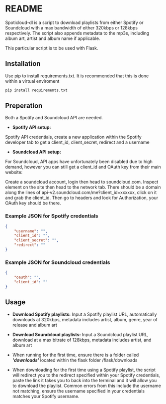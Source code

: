 # README

Spoticloud-dl is a script to download playlists from either Spotify or Soundcloud with a max bandwidth of either 320kbps or 128kbps respectively. The script also appends metadata to the mp3s, including album art, artist and album name if applicable. 

This particular script is to be used with Flask.

## Installation

Use pip to install requirements.txt. It is recommended that this is done within a virtual enviroment

```bash
pip install requirements.txt
```


## Preperation

Both a Spotify and Soundcloud API are needed.

- **Spotify API setup:**

Spotify API credentials, create a new application within the Spotify developer tab to get a client_id, client_secret, redirect and a username

- **Soundcloud API setup:**

For Soundcloud, API apps have unfortunately been disabled due to high demand, however you can still get a client_id and OAuth key from their main website:

Create a soundcloud account, login then head to soundcloud.com. Inspect element on the site then head to the network tab. There should be a domain along the lines of api-v2.soundcloud.com/me?client_id=xxxxxx, click on it and grab the client_id. Then go to headers and look for Authorization, your OAuth key should be there.

### Example JSON for Spotify credentials

```json
{
    "username": "",
    "client_id": "",
    "client_secret": "",
    "redirect": ""
}
```

### Example JSON for Soundcloud credentials

```json
{
	"oauth": "", 
	"client_id": ""
}
```

## Usage

- **Download Spotify playlists:** Input a Spotify playlist URL, automatically downloads at 320kbps, metadata includes artist, album, genre, year of release and album art

- **Download Soundcloud playlists:** Input a Soundcloud playlist URL, download at a max bitrate of 128kbps, metadata includes artist, and album art

- When running for the first time, ensure there is a folder called ***'downloads'*** located within the flask folder /flask/downloads

- When downloading for the first time using a Spotify playlist, the script will redirect you to the redirect specified within your Spotify credentials, paste the link it takes you to back into the terminal and it will allow you to download the playlist. Common errors from this include the username not matching, ensure the username specified in your credentials matches your Spotify username.